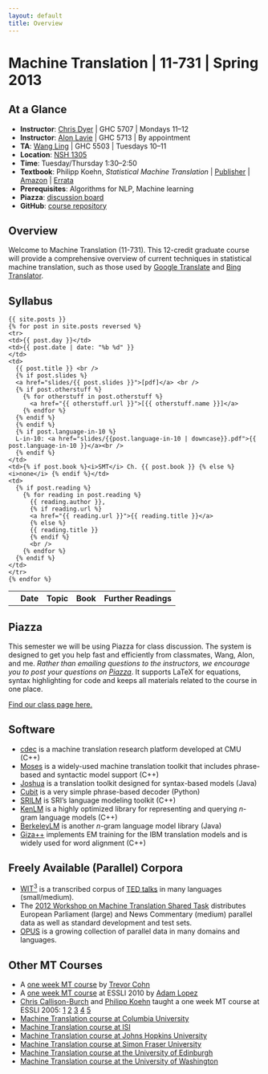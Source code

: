 ```yaml
---
layout: default
title: Overview
---
```

# Machine Translation | 11-731 | Spring 2013

## At a Glance

 * **Instructor**: [Chris Dyer](http://www.cs.cmu.edu/~cdyer) | GHC 5707 | Mondays 11–12
 * **Instructor**: [Alon Lavie](http://www.cs.cmu.edu/~alavie) | GHC 5713 | By appointment
 * **TA**: [Wang Ling](http://www.cs.cmu.edu/~lingwang/) | GHC 5503 | Tuesdays 10–11
 * **Location**: [NSH 1305](http://www.cs.cmu.edu/~help/AV-Help/AV-Rooms/NSH1305.html)
 * **Time**: Tuesday/Thursday 1:30–2:50
 * **Textbook**: Philipp Koehn, *Statistical Machine Translation* | [Publisher](https://www.cambridge.org/us/catalogue/catalogue.asp?isbn=9780521874151) | [Amazon](http://www.amazon.com/dp/0521874157) | [Errata](http://www.statmt.org/book/errata.html)
 * **Prerequisites**: Algorithms for NLP, Machine learning
 * **Piazza**: [discussion board](https://piazza.com/cmu/spring2013/11731/home)
 * **GitHub**: [course repository](https://github.com/clab/sp2013.11-731)

## Overview

Welcome to Machine Translation (11-731). This 12-credit graduate course will provide a comprehensive overview of current techniques in statistical machine translation, such as those used by [Google Translate](http://translate.google.com/) and [Bing Translator](http://www.bing.com/translator).

## Syllabus

<table> 
  <tbody>
    <tr><th></th><th><b>Date</b></th><th><b>Topic</b></th><th><b>Book</b></th><th><b>Further Readings</b></th>
    </tr>

    {{ site.posts }}
    {% for post in site.posts reversed %}
    <tr>
    <td>{{ post.day }}</td>
    <td>{{ post.date | date: "%b %d" }}
    </td>
    <td>
      {{ post.title }} <br />
      {% if post.slides %}
      <a href="slides/{{ post.slides }}">[pdf]</a> <br />
      {% if post.otherstuff %}
        {% for otherstuff in post.otherstuff %}
          <a href="{{ otherstuff.url }}">[{{ otherstuff.name }}]</a>
        {% endfor %}
      {% endif %}
      {% endif %}
      {% if post.language-in-10 %}
      L-in-10: <a href="slides/{{post.language-in-10 | downcase}}.pdf">{{ post.language-in-10 }}</a><br />
      {% endif %}
    </td>
    <td>{% if post.book %}<i>SMT</i> Ch. {{ post.book }} {% else %} <i>none</i> {% endif %}</td>
    <td>
      {% if post.reading %}
        {% for reading in post.reading %}
          {{ reading.author }},
          {% if reading.url %}
          <a href="{{ reading.url }}">{{ reading.title }}</a>
          {% else %}
          {{ reading.title }} 
          {% endif %}
          <br />
        {% endfor %}
      {% endif %}
    </td>
    </tr>
    {% endfor %}

  </tbody>
</table>

## Piazza

This semester we will be using Piazza for class discussion. The system is designed to get you help fast and efficiently from classmates, Wang, Alon, and me. *Rather than emailing questions to the instructors, we encourage you to post your questions on [Piazza](https://piazza.com/cmu/spring2013/11731/home)*. It supports LaTeX for equations, syntax highlighting for code and keeps all materials related to the course in one place.

[Find our class page here.](https://piazza.com/cmu/spring2013/11731/home)

## Software

 * [cdec](http://www.cdec-decoder.org/) is a machine translation research platform developed at CMU (C++)
 * [Moses](http://www.statmt.org/moses/) is a widely-used machine translation toolkit that includes phrase-based and syntactic model support (C++)
 * [Joshua](http://cs.jhu.edu/~ccb/joshua/) is a translation toolkit designed for syntax-based models (Java)
 * [Cubit](http://www.cis.upenn.edu/~lhuang3/cubit/) is a very simple phrase-based decoder (Python)
 * [SRILM](http://www.speech.sri.com/projects/srilm/) is SRI’s language modeling toolkit (C++)
 * [KenLM](http://kheafield.com/code/kenlm/) is a highly optimized library for representing and querying $n$-gram language models (C++)
 * [BerkeleyLM](http://code.google.com/p/berkeleylm/) is another $n$-gram language model library (Java)
 * [Giza++](http://code.google.com/p/giza-pp/) implements EM training for the IBM translation models and is widely used for word alignment (C++)

## Freely Available (Parallel) Corpora

 * [WIT<sup>3</sup>](https://wit3.fbk.eu/) is a transcribed corpus of [TED talks](http://www.ted.com/talks) in many languages (small/medium).
 * The [2012 Workshop on Machine Translation Shared Task](http://statmt.org/wmt12/translation-task.html) distributes European Parliament (large) and News Commentary (medium) parallel data as well as standard development and test sets.
 * [OPUS](http://opus.lingfil.uu.se/) is a growing collection of parallel data in many domains and languages.

## Other MT Courses

 * A [one week MT course](http://staffwww.dcs.shef.ac.uk/people/T.Cohn/mt/) by [Trevor Cohn](http://staffwww.dcs.shef.ac.uk/people/T.Cohn/)
 * A [one week MT course](http://www.cs.jhu.edu/~alopez/esslli2010.html) at ESSLI 2010 by [Adam Lopez](http://www.cs.jhu.edu/~alopez/)
 * [Chris Callison-Burch](http://www.cs.jhu.edu/~ccb/) and [Philipp Koehn](http://homepages.inf.ed.ac.uk/pkoehn/) taught a one week MT course at ESSLI 2005: [1](http://homepages.inf.ed.ac.uk/pkoehn/publications/esslli-slides-day1.pdf) [2](http://homepages.inf.ed.ac.uk/pkoehn/publications/esslli-slides-day2.pdf) [3](http://homepages.inf.ed.ac.uk/pkoehn/publications/esslli-slides-day3.pdf) [4](http://homepages.inf.ed.ac.uk/pkoehn/publications/esslli-slides-day4.pdf) [5](http://homepages.inf.ed.ac.uk/pkoehn/publications/esslli-slides-day5.pdf)
 * [Machine Translation course at Columbia University](https://sites.google.com/site/comse6998machinetranslation/)
 * [Machine Translation course at ISI](http://nlg.isi.edu/teaching/cs599mt/)
 * [Machine Translation course at Johns Hopkins University](http://mt-class.org/)
 * [Machine Translation course at Simon Fraser University](http://www.cs.sfu.ca/~anoop/teaching/CMPT-882-Fall-2011/)
 * [Machine Translation course at the University of Edinburgh](http://www.inf.ed.ac.uk/teaching/courses/mt/)
 * [Machine Translation course at the University of Washington](https://catalyst.uw.edu/workspace/kristout/20547/123745)

